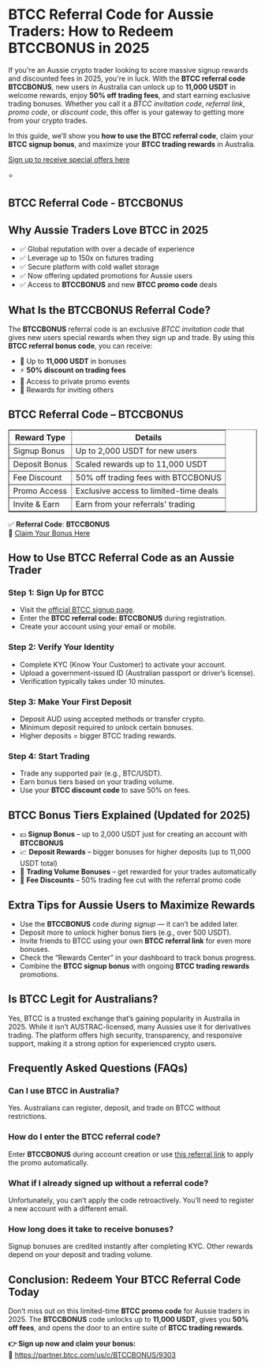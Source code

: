
  <h1>BTCC Referral Code for Aussie Traders: How to Redeem BTCCBONUS in 2025</h1>

  <p>If you're an Aussie crypto trader looking to score massive signup rewards and discounted fees in 2025, you're in luck. With the <strong>BTCC referral code</strong> <strong>BTCCBONUS</strong>, new users in Australia can unlock up to <strong>11,000 USDT</strong> in welcome rewards, enjoy <strong>50% off trading fees</strong>, and start earning exclusive trading bonuses. Whether you call it a <em>BTCC invitation code</em>, <em>referral link</em>, <em>promo code</em>, or <em>discount code</em>, this offer is your gateway to getting more from your crypto trades.</p>

  <p>In this guide, we’ll show you <strong>how to use the BTCC referral code</strong>, claim your <strong>BTCC signup bonus</strong>, and maximize your <strong>BTCC trading rewards</strong> in Australia.</p>
<p><a href="https://partner.btcc.com/us/c/BTCCBONUS/9303" target="_blank">Sign up to receive special offers here</a></p

<img src="https://images.mirror-media.xyz/publication-images/Poz8BlB9BgSoA-3eFI7xG.png?height=500&amp;width=1000" decoding="async" data-nimg="fill" class="css-xah9so" style="position: absolute; inset: 0px; box-sizing: border-box; padding: 0px; border: none; margin: auto; display: block; width: 0px; height: 0px; min-width: 100%; max-width: 100%; min-height: 100%; max-height: 100%;">⭐ 
<h2>BTCC Referral Code - BTCCBONUS</h2>
  <h2>Why Aussie Traders Love BTCC in 2025</h2>
  <ul>
    <li>✅ Global reputation with over a decade of experience</li>
    <li>✅ Leverage up to 150x on futures trading</li>
    <li>✅ Secure platform with cold wallet storage</li>
    <li>✅ Now offering updated promotions for Aussie users</li>
    <li>✅ Access to <strong>BTCCBONUS</strong> and new <strong>BTCC promo code</strong> deals</li>
  </ul>

  <h2>What Is the BTCCBONUS Referral Code?</h2>
  <p>The <strong>BTCCBONUS</strong> referral code is an exclusive <em>BTCC invitation code</em> that gives new users special rewards when they sign up and trade. By using this <strong>BTCC referral bonus code</strong>, you can receive:</p>
  <ul>
    <li>🎁 Up to <strong>11,000 USDT</strong> in bonuses</li>
    <li>⚡ <strong>50% discount on trading fees</strong></li>
    <li>🔐 Access to private promo events</li>
    <li>💸 Rewards for inviting others</li>
  </ul>

  <h2>BTCC Referral Code – BTCCBONUS</h2>
  <table border="1" cellpadding="8" cellspacing="0">
    <thead>
      <tr>
        <th>Reward Type</th>
        <th>Details</th>
      </tr>
    </thead>
    <tbody>
      <tr>
        <td>Signup Bonus</td>
        <td>Up to 2,000 USDT for new users</td>
      </tr>
      <tr>
        <td>Deposit Bonus</td>
        <td>Scaled rewards up to 11,000 USDT</td>
      </tr>
      <tr>
        <td>Fee Discount</td>
        <td>50% off trading fees with BTCCBONUS</td>
      </tr>
      <tr>
        <td>Promo Access</td>
        <td>Exclusive access to limited-time deals</td>
      </tr>
      <tr>
        <td>Invite &amp; Earn</td>
        <td>Earn from your referrals' trading</td>
      </tr>
    </tbody>
  </table>

  <p>✅ <strong>Referral Code</strong>: <strong>BTCCBONUS</strong><br>
  🔗 <a href="https://partner.btcc.com/us/c/BTCCBONUS/9303" target="_blank">Claim Your Bonus Here</a></p>

  <h2>How to Use BTCC Referral Code as an Aussie Trader</h2>
  <h3>Step 1: Sign Up for BTCC</h3>
  <ul>
    <li>Visit the <a href="https://partner.btcc.com/us/c/BTCCBONUS/9303" target="_blank">official BTCC signup page</a>.</li>
    <li>Enter the <strong>BTCC referral code: BTCCBONUS</strong> during registration.</li>
    <li>Create your account using your email or mobile.</li>
  </ul>

  <h3>Step 2: Verify Your Identity</h3>
  <ul>
    <li>Complete KYC (Know Your Customer) to activate your account.</li>
    <li>Upload a government-issued ID (Australian passport or driver’s license).</li>
    <li>Verification typically takes under 10 minutes.</li>
  </ul>

  <h3>Step 3: Make Your First Deposit</h3>
  <ul>
    <li>Deposit AUD using accepted methods or transfer crypto.</li>
    <li>Minimum deposit required to unlock certain bonuses.</li>
    <li>Higher deposits = bigger BTCC trading rewards.</li>
  </ul>

  <h3>Step 4: Start Trading</h3>
  <ul>
    <li>Trade any supported pair (e.g., BTC/USDT).</li>
    <li>Earn bonus tiers based on your trading volume.</li>
    <li>Use your <strong>BTCC discount code</strong> to save 50% on fees.</li>
  </ul>

  <h2>BTCC Bonus Tiers Explained (Updated for 2025)</h2>
  <ul>
    <li>💵 <strong>Signup Bonus</strong> – up to 2,000 USDT just for creating an account with <strong>BTCCBONUS</strong></li>
    <li>📈 <strong>Deposit Rewards</strong> – bigger bonuses for higher deposits (up to 11,000 USDT total)</li>
    <li>🔁 <strong>Trading Volume Bonuses</strong> – get rewarded for your trades automatically</li>
    <li>🧾 <strong>Fee Discounts</strong> – 50% trading fee cut with the referral promo code</li>
  </ul>

  <h2>Extra Tips for Aussie Users to Maximize Rewards</h2>
  <ul>
    <li>Use the <strong>BTCCBONUS</strong> code <em>during signup</em> — it can’t be added later.</li>
    <li>Deposit more to unlock higher bonus tiers (e.g., over 500 USDT).</li>
    <li>Invite friends to BTCC using your own <strong>BTCC referral link</strong> for even more bonuses.</li>
    <li>Check the “Rewards Center” in your dashboard to track bonus progress.</li>
    <li>Combine the <strong>BTCC signup bonus</strong> with ongoing <strong>BTCC trading rewards</strong> promotions.</li>
  </ul>

  <h2>Is BTCC Legit for Australians?</h2>
  <p>Yes, BTCC is a trusted exchange that’s gaining popularity in Australia in 2025. While it isn’t AUSTRAC-licensed, many Aussies use it for derivatives trading. The platform offers high security, transparency, and responsive support, making it a strong option for experienced crypto users.</p>

  <h2>Frequently Asked Questions (FAQs)</h2>

  <h3>Can I use BTCC in Australia?</h3>
  <p>Yes. Australians can register, deposit, and trade on BTCC without restrictions.</p>

  <h3>How do I enter the BTCC referral code?</h3>
  <p>Enter <strong>BTCCBONUS</strong> during account creation or use <a href="https://partner.btcc.com/us/c/BTCCBONUS/9303" target="_blank">this referral link</a> to apply the promo automatically.</p>

  <h3>What if I already signed up without a referral code?</h3>
  <p>Unfortunately, you can’t apply the code retroactively. You’ll need to register a new account with a different email.</p>

  <h3>How long does it take to receive bonuses?</h3>
  <p>Signup bonuses are credited instantly after completing KYC. Other rewards depend on your deposit and trading volume.</p>

  <h2>Conclusion: Redeem Your BTCC Referral Code Today</h2>
  <p>Don’t miss out on this limited-time <strong>BTCC promo code</strong> for Aussie traders in 2025. The <strong>BTCCBONUS</strong> code unlocks up to <strong>11,000 USDT</strong>, gives you <strong>50% off fees</strong>, and opens the door to an entire suite of <strong>BTCC trading rewards</strong>.</p>

  <p><strong>👉 Sign up now and claim your bonus:</strong><br>
  🔗 <a href="https://partner.btcc.com/us/c/BTCCBONUS/9303" target="_blank">https://partner.btcc.com/us/c/BTCCBONUS/9303</a></p>

</body>
</html>
